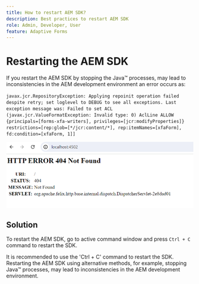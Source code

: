 ```yaml
---
title: How to restart AEM SDK?
description: Best practices to restart AEM SDK
role: Admin, Developer, User
feature: Adaptive Forms
---
```


# Restarting the AEM SDK 

If you restart the AEM SDK by stopping the Java™ processes, may lead to inconsistencies in the AEM development environment an error occurs as:

`javax.jcr.RepositoryException: Applying repoinit operation failed despite retry; set loglevel to DEBUG to see all exceptions. Last exception message was: Failed to set ACL (javax.jcr.ValueFormatException: Invalid type: 0) AclLine ALLOW {principals=[forms-xfa-writers], privileges=[jcr:modifyProperties]} restrictions=[rep:glob=[*/jcr:content/*], rep:itemNames=[xfaForm], fd:condition=[xfaForm, 1]]`

![Restart-aem-sdk-error](/help/forms/using/assets/restart-sdk-error.png)

## Solution

To restart the AEM SDK, go to active command window and press `Ctrl + C` command to restart the SDK. 

It is recommended to use the 'Ctrl + C' command to restart the SDK. Restarting the AEM SDK using alternative methods, for example, stopping Java™ processes, may lead to inconsistencies in the AEM development environment.
